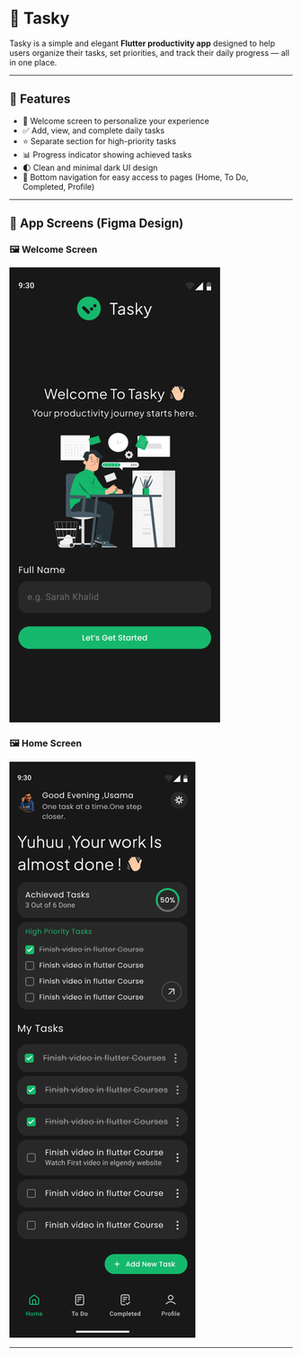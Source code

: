 # 📝 Tasky

Tasky is a simple and elegant **Flutter productivity app** designed to help users organize their tasks, set priorities, and track their daily progress — all in one place.

---

## 🚀 Features

- 👋 Welcome screen to personalize your experience  
- ✅ Add, view, and complete daily tasks  
- ⭐ Separate section for high-priority tasks  
- 📊 Progress indicator showing achieved tasks  
- 🌓 Clean and minimal dark UI design  
- 🧭 Bottom navigation for easy access to pages (Home, To Do, Completed, Profile)

---

## 📱 App Screens (Figma Design)

### 🖼️ Welcome Screen
![Welcome Screen](assets/images/to_do_app_1.png)

### 🖼️ Home Screen
![Home Screen](assets/images/to_do_app.png)

---
